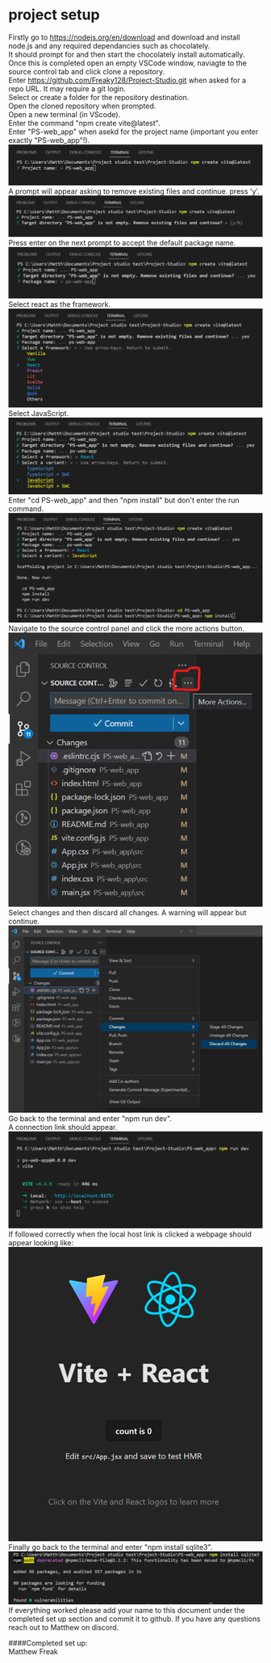 # project setup
Firstly go to https://nodejs.org/en/download and download and install node.js and any required dependancies such as chocolately.  
It should prompt for and then start the chocolately install automatically.  
Once this is completed open an empty VSCode window, naviagte to the source control tab and click clone a repository.  
Enter https://github.com/Freaky128/Project-Studio.git when asked for a repo URL. It may require a git login.  
Select or create a folder for the repository destination.  
Open the cloned repository when prompted.  
Open a new terminal (in VScode).  
Enter the command "npm create vite@latest".  
Enter "PS-web_app" when asekd for the project name (important you enter exactly "PS-web_app"!).  
![Alt text](<setup_photos/Screenshot 2023-09-03 215455.png>)  
A prompt will appear asking to remove existing files and continue. press 'y'.  
![Alt text](<setup_photos/Screenshot 2023-09-03 215511.png>)  
Press enter on the next prompt to accept the default package name.  
![Alt text](<setup_photos/Screenshot 2023-09-03 215530.png>)  
Select react as the framework.  
![Alt text](<setup_photos/Screenshot 2023-09-03 215547.png>)  
Select JavaScript.  
![Alt text](<setup_photos/Screenshot 2023-09-03 215605.png>)  
Enter "cd PS-web_app" and then "npm install" but don't enter the run command.  
![Alt text](<setup_photos/Screenshot 2023-09-03 215656.png>)  
Navigate to the source control panel and click the more actions button.  
![Alt text](<setup_photos/Screenshot 2023-09-03 220009.png>)  
Select changes and then discard all changes. A warning will appear but continue.  
![Alt text](<setup_photos/Screenshot 2023-09-03 220126.png>)  
Go back to the terminal and enter "npm run dev".  
A connection link should appear.  
![Alt text](<setup_photos/Screenshot 2023-09-03 220242.png>)  
If followed correctly when the local host link is clicked a webpage should appear looking like:  
![Alt text](<setup_photos/Screenshot 2023-09-03 222824.png>)  
Finally go back to the terminal and enter "npm install sqlite3".  
![Alt text](<setup_photos/Screenshot 2023-09-03 223443.png>)  
If everything worked please add your name to this document under the completed set up section and commit it to github. If you have any questions reach out to Matthew on discord.  

####Completed set up:  
Matthew Freak  